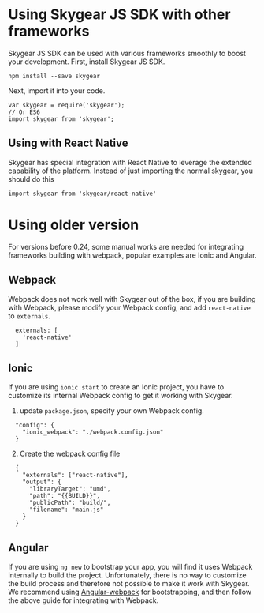 # Using Skygear JS SDK with other frameworks

Skygear JS SDK can be used with various frameworks smoothly to boost your development. First, install Skygear JS SDK.

```
npm install --save skygear
```

Next, import it into your code.

```
var skygear = require('skygear');
// Or ES6
import skygear from 'skygear';
```

## Using with React Native

Skygear has special integration with React Native to leverage the extended capability of the platform. Instead of just importing the normal skygear, you should do this

```
import skygear from 'skygear/react-native'
```


# Using older version

For versions before 0.24, some manual works are needed for integrating frameworks building with webpack, popular examples are Ionic and Angular.

## Webpack

Webpack does not work well with Skygear out of the box, if you are building with Webpack, please modify your Webpack config, and add `react-native` to `externals`.

```
  externals: [
    'react-native'
  ]
```

## Ionic

If you are using `ionic start` to create an Ionic project, you have to customize its internal Webpack config to get it working with Skygear.

1. update `package.json`, specify your own Webpack config.
```
  "config": {
    "ionic_webpack": "./webpack.config.json"
  }
```

2. Create the webpack config file
```
  {
    "externals": ["react-native"],
    "output": {
      "libraryTarget": "umd",
      "path": "{{BUILD}}",
      "publicPath": "build/",
      "filename": "main.js"
    }
  }
```

## Angular

If you are using `ng new` to bootstrap your app, you will find it uses Webpack internally to build the project. Unfortunately, there is no way to customize the build process and therefore not possible to make it work with Skygear. We recommend using [Angular-webpack](https://github.com/preboot/angular-webpack) for bootstrapping, and then follow the above guide for integrating with Webpack.
